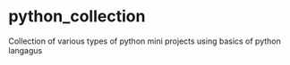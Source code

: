 # python_collection
Collection of various types of python mini projects using basics of python langagus
